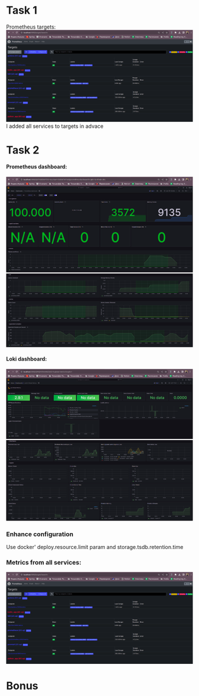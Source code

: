 # Task 1
Prometheus targets:
![targets](screenshots/prometheus-targets.png)
I added all services to targets in advace


# Task 2
#### Prometheus dashboard:
![prom-dash-1](screenshots/prom-dashboard-1.png)
![prom-dash-1](screenshots/prom-dashboard-2.png)

#### Loki dashboard:
![prom-dash-1](screenshots/loki-dashboard-1.png)
![prom-dash-1](screenshots/loki-dashboard-2.png)

### Enhance configuration
Use docker' deploy.resource.limit param and storage.tsdb.retention.time

### Metrics from all services:
![targets](screenshots/prometheus-targets.png)


# Bonus
